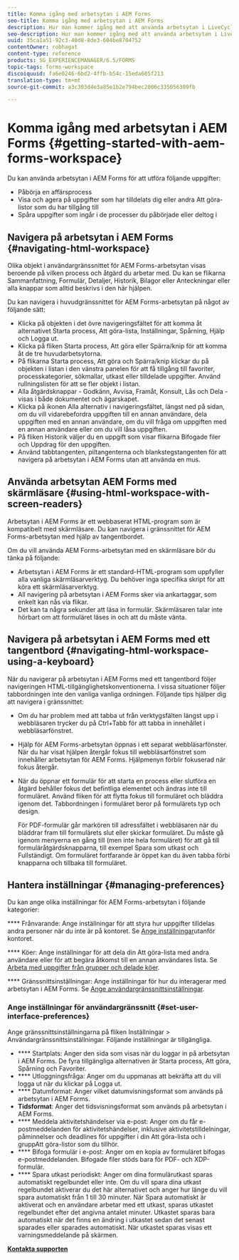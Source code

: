 ```yaml
---
title: Komma igång med arbetsytan i AEM Forms
seo-title: Komma igång med arbetsytan i AEM Forms
description: Hur man kommer igång med att använda arbetsytan i LiveCycle AEM Forms för att hantera era automatiserade affärsprocesser.
seo-description: Hur man kommer igång med att använda arbetsytan i LiveCycle AEM Forms för att hantera era automatiserade affärsprocesser.
uuid: 35ca1a51-92c3-40d8-8de3-604be8704752
contentOwner: robhagat
content-type: reference
products: SG_EXPERIENCEMANAGER/6.5/FORMS
topic-tags: forms-workspace
discoiquuid: fa6e0246-6bd2-4ffb-b54c-15eda605f213
translation-type: tm+mt
source-git-commit: a3c303d4e3a85e1b2e794bec2006c335056309fb

---
```



# Komma igång med arbetsytan i AEM Forms {#getting-started-with-aem-forms-workspace}

Du kan använda arbetsytan i AEM Forms för att utföra följande uppgifter:

* Påbörja en affärsprocess
* Visa och agera på uppgifter som har tilldelats dig eller andra Att göra-listor som du har tillgång till
* Spåra uppgifter som ingår i de processer du påbörjade eller deltog i

## Navigera på arbetsytan i AEM Forms {#navigating-html-workspace}

Olika objekt i användargränssnittet för AEM Forms-arbetsytan visas beroende på vilken process och åtgärd du arbetar med. Du kan se flikarna Sammanfattning, Formulär, Detaljer, Historik, Bilagor eller Anteckningar eller alla knappar som alltid beskrivs i den här hjälpen.

Du kan navigera i huvudgränssnittet för AEM Forms-arbetsytan på något av följande sätt:

* Klicka på objekten i det övre navigeringsfältet för att komma åt alternativet Starta process, Att göra-lista, Inställningar, Spårning, Hjälp och Logga ut.
* Klicka på fliken Starta process, Att göra eller Spärra/knip för att komma åt de tre huvudarbetsytorna.
* På flikarna Starta process, Att göra och Spärra/knip klickar du på objekten i listan i den vänstra panelen för att få tillgång till favoriter, processkategorier, sökmallar, utkast eller tilldelade uppgifter. Använd rullningslisten för att se fler objekt i listan.
* Alla åtgärdsknappar - Godkänn, Avvisa, Framåt, Konsult, Lås och Dela - visas i både dokumentet och ägarskapet.
* Klicka på ikonen Alla alternativ i navigeringsfältet, längst ned på sidan, om du vill vidarebefordra uppgiften till en annan användare, dela uppgiften med en annan användare, om du vill fråga om uppgiften med en annan användare eller om du vill låsa uppgiften.
* På fliken Historik väljer du en uppgift som visar flikarna Bifogade filer och Uppdrag för den uppgiften.
* Använd tabbtangenten, piltangenterna och blankstegstangenten för att navigera på arbetsytan i AEM Forms utan att använda en mus.

## Använda arbetsytan AEM Forms med skärmläsare {#using-html-workspace-with-screen-readers}

Arbetsytan i AEM Forms är ett webbaserat HTML-program som är kompatibelt med skärmläsare. Du kan navigera i gränssnittet för AEM Forms-arbetsytan med hjälp av tangentbordet.

Om du vill använda AEM Forms-arbetsytan med en skärmläsare bör du tänka på följande:

* Arbetsytan i AEM Forms är ett standard-HTML-program som uppfyller alla vanliga skärmläsarverktyg. Du behöver inga specifika skript för att köra ett skärmläsarverktyg.
* All navigering på arbetsytan i AEM Forms sker via ankartaggar, som enkelt kan nås via flikar.
* Det kan ta några sekunder att läsa in formulär. Skärmläsaren talar inte hörbart om att formuläret läses in och att du måste vänta.

## Navigera på arbetsytan i AEM Forms med ett tangentbord {#navigating-html-workspace-using-a-keyboard}

När du navigerar på arbetsytan i AEM Forms med ett tangentbord följer navigeringen HTML-tillgänglighetskonventionerna. I vissa situationer följer tabbordningen inte den vanliga vanliga ordningen. Följande tips hjälper dig att navigera i gränssnittet:

* Om du har problem med att tabba ut från verktygsfälten längst upp i webbläsaren trycker du på Ctrl+Tabb för att tabba in innehållet i webbläsarfönstret.
* Hjälp för AEM Forms-arbetsytan öppnas i ett separat webbläsarfönster. När du har visat hjälpen återgår fokus till webbläsarfönstret som innehåller arbetsytan för AEM Forms. Hjälpmenyn förblir fokuserad när fokus återgår.
* När du öppnar ett formulär för att starta en process eller slutföra en åtgärd behåller fokus det befintliga elementet och ändras inte till formuläret. Använd fliken för att flytta fokus till formuläret och bläddra igenom det. Tabbordningen i formuläret beror på formulärets typ och design.

   För PDF-formulär går markören till adressfältet i webbläsaren när du bläddrar fram till formulärets slut eller skickar formuläret. Du måste gå igenom menyerna en gång till (men inte hela formuläret) för att gå till formuläråtgärdsknapparna, till exempel Spara som utkast och Fullständigt. Om formuläret fortfarande är öppet kan du även tabba förbi knapparna och tillbaka till formuläret.

## Hantera inställningar {#managing-preferences}

Du kan ange olika inställningar för AEM Forms-arbetsytan i följande kategorier:

**** Frånvarande: Ange inställningar för att styra hur uppgifter tilldelas andra personer när du inte är på kontoret. Se [Ange inställningar](/help/forms/using/todo-lists.md#main-pars-heading-22)utanför kontoret.

**** Köer: Ange inställningar för att dela din Att göra-lista med andra användare eller för att begära åtkomst till en annan användares lista. Se [Arbeta med uppgifter från grupper och delade köer](/help/forms/using/todo-lists.md#main-pars-heading-19).

**** Gränssnittsinställningar: Ange inställningar för hur du interagerar med arbetsytan i AEM Forms. Se [Ange användargränssnittsinställningar](/help/forms/using/getting-started-livecycle-html-workspace.md#main-pars-heading-5).

### Ange inställningar för användargränssnitt {#set-user-interface-preferences}

Ange gränssnittsinställningarna på fliken Inställningar > Användargränssnittsinställningar. Följande inställningar är tillgängliga.

* **** Startplats: Anger den sida som visas när du loggar in på arbetsytan i AEM Forms. De fyra tillgängliga alternativen är Starta process, Att göra, Spårning och Favoriter.
* **** Utloggningsfråga: Anger om du uppmanas att bekräfta att du vill logga ut när du klickar på Logga ut.
* **** Datumformat: Anger vilket datumvisningsformat som används på arbetsytan i AEM Forms.
* **Tidsformat**: Anger det tidsvisningsformat som används på arbetsytan i AEM Forms.
* **** Meddela aktivitetshändelser via e-post: Anger om du får e-postmeddelanden för aktivitetshändelser, inklusive aktivitetstilldelningar, påminnelser och deadlines för uppgifter i din Att göra-lista och i gruppAtt göra-listor som du tillhör.
* **** Bifoga formulär i e-post: Anger om en kopia av formuläret bifogas e-postmeddelanden. Bifogade filer stöds bara för PDF- och XDP-formulär.
* **** Spara utkast periodiskt: Anger om dina formulärutkast sparas automatiskt regelbundet eller inte. Om du vill spara dina utkast regelbundet aktiverar du det här alternativet och anger hur länge du vill spara automatiskt från 1 till 30 minuter. När Spara automatiskt är aktiverat och en användare arbetar med ett utkast, sparas utkastet regelbundet efter det angivna antalet minuter. Utkastet sparas bara automatiskt när det finns en ändring i utkastet sedan det senast sparades eller sparades automatiskt. När utkastet sparas visas ett varningsmeddelande på skärmen.

**[Kontakta supporten](https://www.adobe.com/account/sign-in.supportportal.html)**
